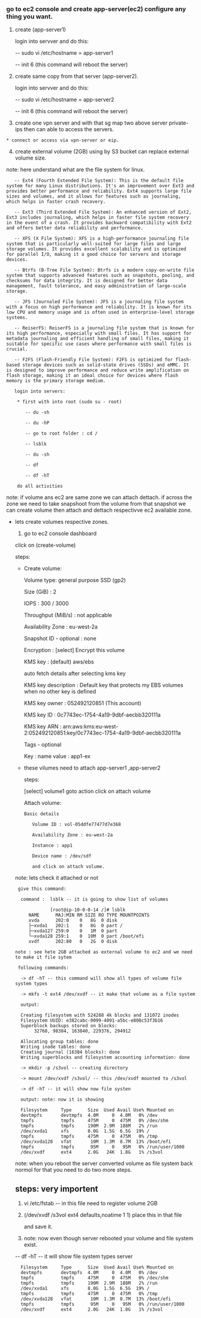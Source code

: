 ### go to ec2 console and create app-server(ec2) configure any thing you want.

  1. create (app-server1)

     login into servver and do this:

      -- sudo vi /etc/hostname = app-server1 

      -- init 6 (this command will reboot the server)  
    
  2. create same copy from that server (app-server2).
     
     login into servver and do this:

      -- sudo vi /etc/hostname = app-server2 

      -- init 6 (this command will reboot the server) 
 
  3. create one vpn server and with that sg map two above server private-ips then can able to access the servers.
     
    * connect or access via vpn-server or eip.

  4. create external volume (2GB) using by S3 bucket can replace external volume size.

  note: here understand what are the file system for linux.
      
       -- Ext4 (Fourth Extended File System): This is the default file system for many Linux distributions. It's an improvement over Ext3 and provides better performance and reliability. Ext4 supports large file sizes and volumes, and it allows for features such as journaling, which helps in faster crash recovery.

       -- Ext3 (Third Extended File System): An enhanced version of Ext2, Ext3 includes journaling, which helps in faster file system recovery in the event of a crash. It provides backward compatibility with Ext2 and offers better data reliability and performance.

       -- XFS (X File System): XFS is a high-performance journaling file system that is particularly well-suited for large files and large storage volumes. It provides excellent scalability and is optimized for parallel I/O, making it a good choice for servers and storage devices.

       -- Btrfs (B-Tree File System): Btrfs is a modern copy-on-write file system that supports advanced features such as snapshots, pooling, and checksums for data integrity. It is designed for better data management, fault tolerance, and easy administration of large-scale storage.

       -- JFS (Journaled File System): JFS is a journaling file system with a focus on high performance and reliability. It is known for its low CPU and memory usage and is often used in enterprise-level storage systems.

       -- ReiserFS: ReiserFS is a journaling file system that is known for its high performance, especially with small files. It has support for metadata journaling and efficient handling of small files, making it suitable for specific use cases where performance with small files is crucial.

       -- F2FS (Flash-Friendly File System): F2FS is optimized for flash-based storage devices such as solid-state drives (SSDs) and eMMC. It is designed to improve performance and reduce write amplification on flash storage, making it an ideal choice for devices where flash memory is the primary storage medium.
       
       login into servers:
       
        * first with into root (sudo su - root)

           -- du -sh

           -- du -hP

           -- go to root folder : cd /

           -- lsblk

           -- du -sh

           -- df

           -- df -hT

        do all activities
  
  note: if volume ans ec2 are same zone we can attach dettach. if across the zone we need to take snapshoot from the volume 
  from that snapshot we can create volume then attach and dettach respectivve ec2 available zone.

 * lets create volumes respective zones.

   1. go to ec2 console dashboard

     click on (create-volume)
     
     steps:

     * Create volume:
      
       Volume type: general purpose SSD (gp2)

       Size (GiB) : 2

       IOPS : 300 / 3000

       Throughput (MiB/s) : not applicable

       Availability Zone : eu-west-2a

       Snapshot ID - optional : none

       Encryption : [select] Encrypt this volume

       KMS key : (default) aws/ebs
       
       auto fetch details after selecting kms key
       
       KMS key description : Default key that protects my EBS volumes when no other key is defined
       
       KMS key owner : 052492120851 (This account)
       
       KMS key ID : 0c7743ec-1754-4a19-9dbf-aecbb320111a
       
       KMS key ARN : arn:aws:kms:eu-west-2:052492120851:key/0c7743ec-1754-4a19-9dbf-aecbb320111a
    
       Tags - optional

       Key : name        value : app1-ex

     * these vilumes need to attach app-server1 ,app-server2

        steps:

         [select] volume1 goto action click on attach volume

          Attach volume:

           Basic details 
           
              Volume ID : vol-05ddfe77477d7e368

              Availability Zone : eu-west-2a

              Instance : app1

              Device name : /dev/sdf

              and click on attach volume.
      
      note: lets check it attached or not 
        
        give this command:
         
         command :  lsblk -- it is going to show list of volumes 

                    [root@ip-10-0-0-14 /]# lsblk
            NAME      MAJ:MIN RM SIZE RO TYPE MOUNTPOINTS
            xvda      202:0    0   8G  0 disk 
            ├─xvda1   202:1    0   8G  0 part /
            ├─xvda127 259:0    0   1M  0 part 
            └─xvda128 259:1    0  10M  0 part /boot/efi
            xvdf      202:80   0   2G  0 disk 
           
       note : see hete 2GB attached as external volume to ec2 and we need to make it file sytem

        following commands:

         -> df -hT -- this command will show all types of volume file system types

         -> mkfs -t ext4 /dev/xvdf -- it make that volume as a file system

         output:

         Creating filesystem with 524288 4k blocks and 131072 inodes
         Filesystem UUID: e382cabc-0099-4091-a5bc-e808c53f3b16
         Superblock backups stored on blocks: 
              32768, 98304, 163840, 229376, 294912

         Allocating group tables: done                            
         Writing inode tables: done                            
         Creating journal (16384 blocks): done
         Writing superblocks and filesystem accounting information: done

         -> mkdir -p /s3vol -- creating directory

         -> mount /dev/xvdf /s3vol/ -- this /dev/xvdf mounted to /s3vol

         -> df -hT -- it will show now file systen

         output: note: now it is showing

         Filesystem     Type      Size  Used Avail Use% Mounted on
         devtmpfs       devtmpfs  4.0M     0  4.0M   0% /dev
         tmpfs          tmpfs     475M     0  475M   0% /dev/shm
         tmpfs          tmpfs     190M  2.9M  188M   2% /run
         /dev/xvda1     xfs       8.0G  1.5G  6.5G  19% /
         tmpfs          tmpfs     475M     0  475M   0% /tmp
         /dev/xvda128   vfat       10M  1.3M  8.7M  13% /boot/efi
         tmpfs          tmpfs      95M     0   95M   0% /run/user/1000
         /dev/xvdf      ext4      2.0G   24K  1.8G   1% /s3vol

    note: when you reboot the server converted volume as file system back normol
    for that you need to do two more steps.

    steps: very importent
    ---------------------
    1. vi /etc/fstab -- in this file need to register volume 2GB

    2. (/dev/xvdf                                     /s3vol      ext4   defaults,noatime  1   1) place this in that file
       
       and save it.
    3. note: now even though server rebooted your volume and file system exist.
    
    -- df -hT -- it will show file system types server

         Filesystem     Type      Size  Used Avail Use% Mounted on
         devtmpfs       devtmpfs  4.0M     0  4.0M   0% /dev
         tmpfs          tmpfs     475M     0  475M   0% /dev/shm
         tmpfs          tmpfs     190M  2.9M  188M   2% /run
         /dev/xvda1     xfs       8.0G  1.5G  6.5G  19% /
         tmpfs          tmpfs     475M     0  475M   0% /tmp
         /dev/xvda128   vfat       10M  1.3M  8.7M  13% /boot/efi
         tmpfs          tmpfs      95M     0   95M   0% /run/user/1000
         /dev/xvdf      ext4      2.0G   24K  1.8G   1% /s3vol